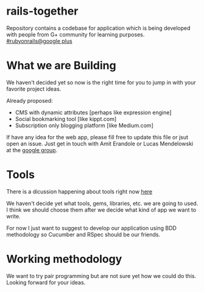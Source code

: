 rails-together
===============

Repository contains a codebase for application which is being developed with people from G+ community for learning purposes. [#rubyonrails@google plus](https://plus.google.com/communities/102406850580404903942)


What we are Building
====================

We haven't decided yet so now is the right time for you to jump in with your favorite project ideas.

Already proposed:
+ CMS with dynamic attributes [perhaps like expression engine]
+ Social bookmarking tool [like kippt.com]
+ Subscription only blogging platform [like Medium.com]

If have any idea for the web app, please fill free to update this file or jsut open an issue. Just get in touch with Amit Erandole or Lucas Mendelowski at the [google group](https://plus.google.com/communities/102406850580404903942).

Tools
=====
There is a dicussion happening about tools right now [here](https://plus.google.com/110334580123660644717/posts/ZSqWeakjJTU)

We haven't decide yet what tools, gems, libraries, etc. we are going to used. I think we should choose them after we decide what kind of app we want to write.

For now I just want to suggest to develop our application using BDD methodology so Cucumber and RSpec should be our friends.

Working methodology
===================

We want to try pair programming but are not sure yet how we could do this. Looking forward for your ideas.